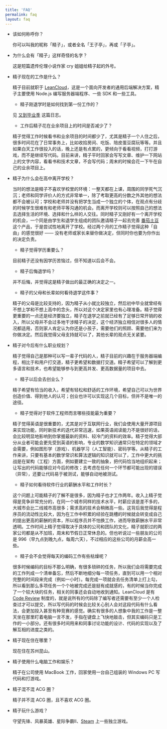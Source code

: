 ```yaml
---
title: 'FAQ'
permalink: faq
layout: faq
---
```


* 该如何称呼你？

    你可以叫我的昵称「精子」，或者全名「王子亭」，再或「子亭」。

* 为什么会有「精子」这样奇怪的名字？

    这是短篇遗传伦理小说作家 cry 姐姐给精子起的外号。

* 精子现在的工作是什么？

    精子目前就职于 [LeanCloud](https://leancloud.cn)，这是一个面向开发者的通用后端解决方案，精子主要使用 Node.js 编写服务器端程序、一些 SDK 和一些工具。

    * 精子刚退学时是如何找到第一份工作的？

    见 [又到毕业季](https://jysperm.me/2013/08/1204) 这篇日志。

    * 工作后精子花在业余项目上的时间是否减少了？

    精子觉得工作时候看书和业余项目的时间都少了，尤其是精子一个人住之后，很多时间花在了日常事务上，比如收拾房间、吃饭、陪皮蛋豆腐玩等等。并且如果白天工作很投入的话，晚上还是有点累的，更倾向于看看视频，打打游戏，而不是继续写代码。目前来讲，精子平时回家会写写文章、维护一下网站上的文字内容，看看书和技术文章，不会写代码；周末的时候会花一下午在自己的业余项目上。

* 精子为什么会在高中离开学校？

    当时的想法是精子不喜欢学校里的环境：一整天都在上课，周围的同学死气沉沉；老师和同学评价人的方式非常单一，除了考取更高的分数之外其他的想法都不会被认可；学校和老师并没有把学生当成一个独立的个体，在观点有分歧的时候学生很难有和老师平等沟通的机会。而离开学校则可以按照自己的想法去选择生活的环境、选择和什么样的人交往。同时精子又刚好有一个离开学校的机会，一个同是由学生和退学生组成的团队邀请精子一起去完善 [番茄土豆](https://pomotodo.com) 这个产品，于是尝试性地离开了学校。经过两个月的工作精子觉得这种「自由」的感觉很好 —— 没有老师或家长来替你做决定，但同时你也要为你作出的决定负责。

    * 精子觉得学历重要么？

    目前精子还没有因学历苦恼过，但不知道以后会不会。

    * 精子后悔退学吗？

    并不后悔，并觉得这是精子做出的最正确的决定之一。

    * 精子的父母和长辈如何看待退学这件事？

    精子的父母是比较支持的，因为精子从小就比较独立，然后初中毕业就曾经有不想上学和不想上高中的念头，所以对这个决定家里也有心理准备。精子觉得更重要的一点还是经济要独立，精子在退学之前就已经有了足够日常开销的收入，所以父母并不会过多地干涉精子的决定，这个经济独立相信对很多人的情况都适用，否则家人肯定认为你还是小孩子，需要他们的照顾、需要他们来为你做决定。然后我觉得父母支持就可以了，其他长辈的观点无关紧要。    

* 精子对今后有什么职业规划？

    精子觉得自己是那种可以写一辈子代码的人，精子目前的兴趣在于服务器端编程，相比于和用户打交道，精子更希望和数据打交道。精子希望可以了解到更多语言和技术，也希望能够参与到更高并发、更高数据量的项目中去。

    * 精子以后会去创业么？

    精子希望有恰当的收入，希望有轻松和舒适的工作环境，希望自己可以为世界创造价值、得到他人的认可；创业也许可以实现这几个目标，但并不是唯一的途径。

    * 精子觉得对于软件工程师而言哪些技能最为重要？

    精子觉得英语是很重要的，尤其是对于互联网行业，我们会使用大量开源项目来实现功能，同时新技术的迭代非常迅速，如果英语阅读能力不是很好的话，会比较明显地影响到你掌握最新的资料、较冷门的资料的效率。精子觉得大部分从业者可能会更先受到英语的影响，专业的数学知识通常只在特定的领域才会需要，例如图形学（游戏）、机器学习（人工智能）、密码学等。从精子的工作来讲，只要有基本的数学常识和算法逻辑的知识就可以了，工作中更大的挑战是在架构（工程）方面，例如要建立一致的抽象，把代码恰当地组织起来；让写出的代码能够应对今后的修改；去考虑在任何一个环节都可能出现的错误（异常），还要让代码易于被测试，能够自动地被测试。

    * 精子如何看待软件行业的薪酬水平和工作时长？

    这个问题上可能精子的了解不是很多，因为精子也才工作两年。收入上精子觉得是竞争非常充分的，在同一个城市同样的技术水平，时薪应该是差不多的，大城市会比二线城市高很多；需求高的技术会稍微高一些。这背后我觉得是程序员的流动性比较大，因为在工作中积累的经验在跳槽的时候就会转变成自己的提出更高的薪酬的资本，所以程序员并不怕换工作，进而导致薪酬水平非常透明。工作时间上精子觉得取决于具体的公司和团队的文化，精子就职过的两家公司都是从不加班，周末和节假日正常休息的。但也听说过一些朋友的公司是 996（早九点到晚九点，每周六天），不过相应的这些公司的月薪会高一些。

    * 精子会不会觉得每天的编码工作有些枯燥呢？

    很多时候编码的目标不那么明确，有很多琐碎的任务，所以我们会将需要完成的工作列成一个清单备忘，然后不断地细分每一项任务，直到可以用一个相对完整的时间段来完成（例如一小时）。每完成一项就会去任务清单上打上勾，所以看到那么多项任务一个个地被完成还是挺有成就感的，有的时候当你完成了一个较大块的任务，相关的同事还会自动地收到通知。LeanCloud 是有 [Code Review](https://zhuanlan.zhihu.com/p/19967954) 制度的，就是说所有的代码除了编写者还需要有至少一个人检查过才可以提交，所以写代码的时候会比较关心别人会对这段代码有什么看法，会更加投入甚至有种竞赛的感觉。确实有很多的人想象中我的工作是一整天坐在那里盯着电脑一言不发，手指在键盘上飞快地敲击，但其实编码只是工作的一小部分。还有很多时间用来和同事讨论功能的设计、代码的实现以及了解互相的进度之类的。

* 精子现在住在哪里？

    现在住在苏州昆山。

* 精子使用什么电脑工作和娱乐？

    精子在公司使用 MacBook 工作，回家使用一台自己组装的 Windows PC 写代码和打游戏。

* 精子混不混 ACG 圈？

    精子并不混 ACG 圈，且不喜欢 ACG 圈。

* 精子玩什么游戏？

    守望先锋、风暴英雄、星际争霸II、[Steam](https://steamcommunity.com/id/jysperm) 上一些独立游戏。
